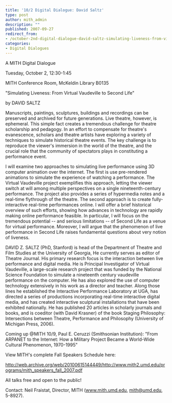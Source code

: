 ```yaml
---
title: '10/2 Digital Dialogue: David Saltz'
type: post
author: mith_admin
description: ""
published: 2007-09-27
redirect_from: 
- /october-2nd-digital-dialogue-david-saltz-simulating-liveness-from-virtual-vaudeville-to-second-life/
categories:
- Digital Dialogues
---
```

A MITH Digital Dialogue

Tuesday, October 2, 12:30-1:45

MITH Conference Room, McKeldin Library B0135

"Simulating Liveness: From Virtual Vaudeville to Second Life"

by DAVID SALTZ

Manuscripts, paintings, sculptures, buildings and recordings can be preserved and archived for future generations. Live theatre, however, is ephemeral. This simple fact creates a tremendous challenge for theatre scholarship and pedagogy. In an effort to compensate for theatre's evanescence, scholars and theatre artists have exploring a variety of techniques to simulate historical theatre events. The key challenge is to reproduce the viewer's immersion in the world of the theatre, and the crucial role that the community of spectators plays in constituting a performance event.

I will examine two approaches to simulating live performance using 3D computer animation over the internet. The first is use pre-rendered animations to simulate the experience of watching a performance. The Virtual Vaudeville project exemplifies this approach, letting the viewer switch at will among multiple perspectives on a single nineteenth-century performance. The project also provides a series of hypermedia notes and a real-time flythrough of the theatre. The second approach is to create fully-interactive real-time performances online. I will offer a brief historical overview of such efforts, showing how advances in technology are rapidly making online performance feasible. In particular, I will focus on the tremendous potential -- and serious limitations -- of Second Life as a venue for virtual performance. Moreover, I will argue that the phenomenon of live performance in Second Life raises fundamental questions about very notion of liveness.

DAVID Z. SALTZ (PhD, Stanford) is head of the Department of Theatre and Film Studies at the University of Georgia, He currently serves as editor of Theatre Journal. His primary research focus is the interaction between live performance and digital media. He is Principal Investigator of Virtual Vaudeville, a large-scale research project that was funded by the National Science Foundation to simulate a nineteenth century vaudeville performance on the computer. He has also explored the use of computer technology extensively in his work as a director and teacher. Along those lines he established the Interactive Performance Laboratory at UGA, has directed a series of productions incorporating real-time interactive digital media, and has created interactive sculptural installations that have been exhibited nationally. He has published 20 articles in scholarly journals and books, and is coeditor (with David Krasner) of the book Staging Philosophy: Intersections between Theatre, Performance and Philosophy (University of Michigan Press, 2006).

Coming up @MITH 10/9, Paul E. Ceruzzi (Smithsonian Institution): "From ARPANET to the Internet: How a Military Project Became a World-Wide Cultural Phenomenon, 1970-1995"

View MITH's complete Fall Speakers Schedule here:

http://web.archive.org/web/20100615144449/http://www.mith2.umd.edu/programs/mith_speakers_fall_2007.pdf

All talks free and open to the public!

Contact: Neil Fraistat, Director, MITH (www.mith.umd.edu, mith@umd.edu, 5-8927).

